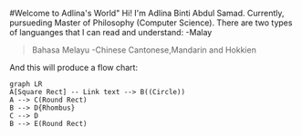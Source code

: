 #Welcome to Adlina's World" 
Hi! I'm Adlina Binti Abdul Samad. Currently, pursueding Master of Philosophy (Computer Science). 
There are two types of languanges that I can read and understand: 
-Malay 
  >Bahasa Melayu
-Chinese
  >Cantonese,Mandarin and Hokkien

And this will produce a flow chart:

```mermaid
graph LR
A[Square Rect] -- Link text --> B((Circle))
A --> C(Round Rect)
B --> D{Rhombus}
C --> D
B --> E(Round Rect)
```
